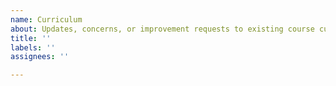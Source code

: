 ```yaml
---
name: Curriculum
about: Updates, concerns, or improvement requests to existing course curriculum
title: ''
labels: ''
assignees: ''

---
```



